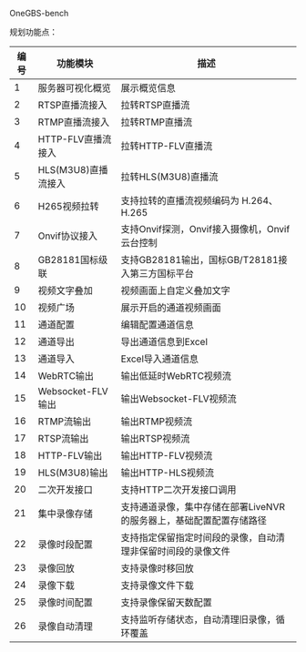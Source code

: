 OneGBS-bench

规划功能点：

| 编号  | 功能模块            | 描述                                    |
| --- | --------------- | ------------------------------------- |
| 1   | 服务器可视化概览        | 展示概览信息                                |
| 2   | RTSP直播流接入       | 拉转RTSP直播流                             |
| 3   | RTMP直播流接入       | 拉转RTMP直播流                             |
| 4   | HTTP-FLV直播流接入   | 拉转HTTP-FLV直播流                         |
| 5   | HLS(M3U8)直播流接入  | 拉转HLS(M3U8)直播流                        |
| 6   | H265视频拉转        | 支持拉转的直播流视频编码为 H.264、H.265             |
| 7   | Onvif协议接入       | 支持Onvif探测，Onvif接入摄像机，Onvif云台控制        |
| 8   | GB28181国标级联     | 支持GB28181输出，国标GB/T28181接入第三方国标平台      |
| 9   | 视频文字叠加          | 视频画面上自定义叠加文字                          |
| 10  | 视频广场            | 展示开启的通道视频画面                           |
| 11  | 通道配置            | 编辑配置通道信息                              |
| 12  | 通道导出            | 导出通道信息到Excel                          |
| 13  | 通道导入            | Excel导入通道信息                           |
| 14  | WebRTC输出        | 输出低延时WebRTC视频流                        |
| 15  | Websocket-FLV输出 | 输出Websocket-FLV视频流                    |
| 16  | RTMP流输出         | 输出RTMP视频流                             |
| 17  | RTSP流输出         | 输出RTSP视频流                             |
| 18  | HTTP-FLV输出      | 输出HTTP-FLV视频流                         |
| 19  | HLS(M3U8)输出     | 输出HTTP-HLS视频流                         |
| 20  | 二次开发接口          | 支持HTTP二次开发接口调用                        |
| 21  | 集中录像存储          | 支持通道录像，集中存储在部署LiveNVR的服务器上，基础配置配置存储路径 |
| 22  | 录像时段配置          | 支持指定保留指定时间段的录像，自动清理非保留时间段的录像文件        |
| 23  | 录像回放            | 支持录像时移回放                              |
| 24  | 录像下载            | 支持录像文件下载                              |
| 25  | 录像时间配置          | 支持录像保留天数配置                            |
| 26  | 录像自动清理          | 支持监听存储状态，自动清理旧录像，循环覆盖                 |